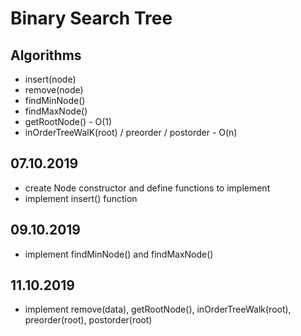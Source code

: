 # Binary Search Tree #

## Algorithms ##
- insert(node)
- remove(node)
- findMinNode()
- findMaxNode()
- getRootNode() - O(1)
- inOrderTreeWalK(root) / preorder / postorder - O(n)


## 07.10.2019 ##

- create Node constructor and define functions to implement
- implement insert() function

## 09.10.2019 ##
- implement findMinNode() and findMaxNode()

## 11.10.2019 ##
- implement remove(data), getRootNode(), inOrderTreeWalk(root), preorder(root), postorder(root)


